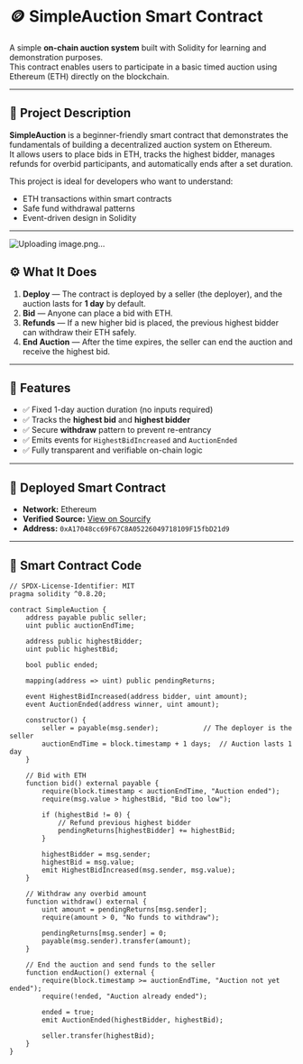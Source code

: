 # 🪙 SimpleAuction Smart Contract

A simple **on-chain auction system** built with Solidity for learning and demonstration purposes.  
This contract enables users to participate in a basic timed auction using Ethereum (ETH) directly on the blockchain.

---

## 📖 Project Description

**SimpleAuction** is a beginner-friendly smart contract that demonstrates the fundamentals of building a decentralized auction system on Ethereum.  
It allows users to place bids in ETH, tracks the highest bidder, manages refunds for overbid participants, and automatically ends after a set duration.

This project is ideal for developers who want to understand:
- ETH transactions within smart contracts  
- Safe fund withdrawal patterns  
- Event-driven design in Solidity  

---
![Uploading image.png…]()

## ⚙️ What It Does

1. **Deploy** — The contract is deployed by a seller (the deployer), and the auction lasts for **1 day** by default.  
2. **Bid** — Anyone can place a bid with ETH.  
3. **Refunds** — If a new higher bid is placed, the previous highest bidder can withdraw their ETH safely.  
4. **End Auction** — After the time expires, the seller can end the auction and receive the highest bid.

---

## 🌟 Features

- ✅ Fixed 1-day auction duration (no inputs required)  
- ✅ Tracks the **highest bid** and **highest bidder**  
- ✅ Secure **withdraw** pattern to prevent re-entrancy  
- ✅ Emits events for `HighestBidIncreased` and `AuctionEnded`  
- ✅ Fully transparent and verifiable on-chain logic  

---

## 🔗 Deployed Smart Contract

- **Network:** Ethereum  
- **Verified Source:** [View on Sourcify](https://repo.sourcify.dev/11142220/0xA17048cc69F67C8A05226049718109F15fbD21d9)  
- **Address:** `0xA17048cc69F67C8A05226049718109F15fbD21d9`

---

## 🧠 Smart Contract Code

```solidity
// SPDX-License-Identifier: MIT
pragma solidity ^0.8.20;

contract SimpleAuction {
    address payable public seller;
    uint public auctionEndTime;

    address public highestBidder;
    uint public highestBid;

    bool public ended;

    mapping(address => uint) public pendingReturns;

    event HighestBidIncreased(address bidder, uint amount);
    event AuctionEnded(address winner, uint amount);

    constructor() {
        seller = payable(msg.sender);           // The deployer is the seller
        auctionEndTime = block.timestamp + 1 days;  // Auction lasts 1 day
    }

    // Bid with ETH
    function bid() external payable {
        require(block.timestamp < auctionEndTime, "Auction ended");
        require(msg.value > highestBid, "Bid too low");

        if (highestBid != 0) {
            // Refund previous highest bidder
            pendingReturns[highestBidder] += highestBid;
        }

        highestBidder = msg.sender;
        highestBid = msg.value;
        emit HighestBidIncreased(msg.sender, msg.value);
    }

    // Withdraw any overbid amount
    function withdraw() external {
        uint amount = pendingReturns[msg.sender];
        require(amount > 0, "No funds to withdraw");

        pendingReturns[msg.sender] = 0;
        payable(msg.sender).transfer(amount);
    }

    // End the auction and send funds to the seller
    function endAuction() external {
        require(block.timestamp >= auctionEndTime, "Auction not yet ended");
        require(!ended, "Auction already ended");

        ended = true;
        emit AuctionEnded(highestBidder, highestBid);

        seller.transfer(highestBid);
    }
}
